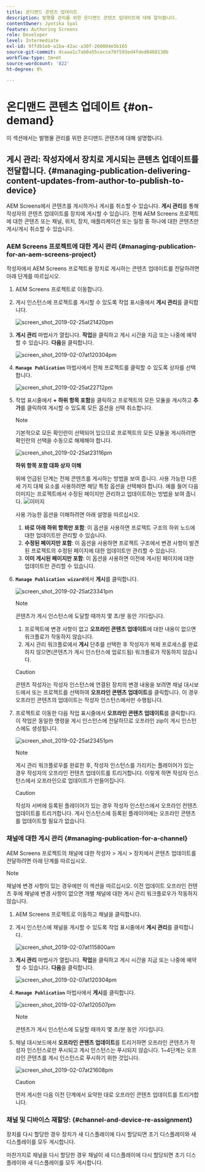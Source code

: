 ```yaml
---
title: 온디맨드 콘텐츠 업데이트
description: 발행물 관리를 위한 온디맨드 콘텐츠 업데이트에 대해 알아봅니다.
contentOwner: Jyotika Syal
feature: Authoring Screens
role: Developer
level: Intermediate
exl-id: 9ffdb1eb-a1ba-42ac-a30f-260004e5b165
source-git-commit: dcaaa1c7ab0a55cecce70f593ed4fded8468130b
workflow-type: tm+mt
source-wordcount: '822'
ht-degree: 0%

---
```


# 온디맨드 콘텐츠 업데이트 {#on-demand}

이 섹션에서는 발행물 관리를 위한 온디맨드 콘텐츠에 대해 설명합니다.

## 게시 관리: 작성자에서 장치로 게시되는 콘텐츠 업데이트를 전달합니다. {#managing-publication-delivering-content-updates-from-author-to-publish-to-device}

AEM Screens에서 콘텐츠를 게시하거나 게시를 취소할 수 있습니다. **게시 관리**&#x200B;를 통해 작성자의 콘텐츠 업데이트를 장치에 게시할 수 있습니다. 전체 AEM Screens 프로젝트에 대한 콘텐츠 또는 채널, 위치, 장치, 애플리케이션 또는 일정 중 하나에 대한 콘텐츠만 게시/게시 취소할 수 있습니다.

### AEM Screens 프로젝트에 대한 게시 관리 {#managing-publication-for-an-aem-screens-project}

작성자에서 AEM Screens 프로젝트용 장치로 게시하는 콘텐츠 업데이트를 전달하려면 아래 단계를 따르십시오.

1. AEM Screens 프로젝트로 이동합니다.
1. 게시 인스턴스에 프로젝트를 게시할 수 있도록 작업 표시줄에서 **게시 관리**&#x200B;를 클릭합니다.

   ![screen_shot_2019-02-25at21420pm](assets/screen_shot_2019-02-25at21420pm.png)

1. **게시 관리** 마법사가 열립니다. **작업**&#x200B;을 클릭하고 게시 시간을 지금 또는 나중에 예약할 수 있습니다. **다음**&#x200B;을 클릭합니다.

   ![screen_shot_2019-02-07at120304pm](assets/screen_shot_2019-02-07at120304pm.png)

1. **`Manage Publication`** 마법사에서 전체 프로젝트를 클릭할 수 있도록 상자를 선택합니다.

   ![screen_shot_2019-02-25at22712pm](assets/screen_shot_2019-02-25at22712pm.png)

1. 작업 표시줄에서 **+ 하위 항목 포함**&#x200B;을 클릭하고 프로젝트의 모든 모듈을 게시하고 **추가**&#x200B;를 클릭하여 게시할 수 있도록 모든 옵션을 선택 취소합니다.

   >[!NOTE]
   >
   >기본적으로 모든 확인란이 선택되어 있으므로 프로젝트의 모든 모듈을 게시하려면 확인란의 선택을 수동으로 해제해야 합니다.

   ![screen_shot_2019-02-25at23116pm](assets/screen_shot_2019-02-25at23116pm.png)

   **하위 항목 포함 대화 상자 이해**

   위에 언급된 단계는 전체 콘텐츠를 게시하는 방법을 보여 줍니다. 사용 가능한 다른 세 가지 대체 요소를 사용하려면 해당 특정 옵션을 선택해야 합니다.
예를 들어 다음 이미지는 프로젝트에서 수정된 페이지만 관리하고 업데이트하는 방법을 보여 줍니다.
   ![이미지](assets/author-publish-manage.png)

   사용 가능한 옵션을 이해하려면 아래 설명을 따르십시오.

   1. **바로 아래 하위 항목만 포함**:
이 옵션을 사용하면 프로젝트 구조의 하위 노드에 대한 업데이트만 관리할 수 있습니다.
   1. **수정된 페이지만 포함**:
이 옵션을 사용하면 프로젝트 구조에서 변경 사항이 발견된 프로젝트의 수정된 페이지에 대한 업데이트만 관리할 수 있습니다.
   1. **이미 게시된 페이지만 포함**:
이 옵션을 사용하면 이전에 게시된 페이지에 대한 업데이트만 관리할 수 있습니다.


1. **`Manage Publication wizard`**&#x200B;에서 **게시**&#x200B;를 클릭합니다.

   ![screen_shot_2019-02-25at23341pm](assets/screen_shot_2019-02-25at23341pm.png)

   >[!NOTE]
   >
   >콘텐츠가 게시 인스턴스에 도달할 때까지 몇 초/분 동안 기다립니다.
   >
   >
   >    1. 프로젝트에 변경 사항이 없고 **오프라인 콘텐츠 업데이트**&#x200B;에 대한 내용이 없으면 워크플로가 작동하지 않습니다.
   >    1. 게시 관리 워크플로에서 **게시** 단추를 선택한 후 작성자가 복제 프로세스를 완료하지 않으면(콘텐츠가 게시 인스턴스에 업로드됨) 워크플로가 작동하지 않습니다.

   >[!CAUTION]
   >콘텐츠 작성자는 작성자 인스턴스에 연결된 장치의 변경 내용을 보려면 채널 대시보드에서 또는 프로젝트를 선택하여 **오프라인 콘텐츠 업데이트**&#x200B;를 클릭합니다. 이 경우 오프라인 콘텐츠의 업데이트는 작성자 인스턴스에서만 수행됩니다.

1. 프로젝트로 이동한 다음 작업 표시줄에서 **오프라인 콘텐츠 업데이트**&#x200B;를 클릭합니다. 이 작업은 동일한 명령을 게시 인스턴스에 전달하므로 오프라인 zip이 게시 인스턴스에도 생성됩니다.

   ![screen_shot_2019-02-25at23451pm](assets/screen_shot_2019-02-25at23451pm.png)


   >[!NOTE]
   >
   >게시 관리 워크플로우를 완료한 후, 작성자 인스턴스를 가리키는 플레이어가 있는 경우 작성자의 오프라인 컨텐츠 업데이트를 트리거합니다. 이렇게 하면 작성자 인스턴스에서 오프라인으로 업데이트가 만들어집니다.

   >[!CAUTION]
   >
   >작성자 서버에 등록된 플레이어가 있는 경우 작성자 인스턴스에서 오프라인 컨텐츠 업데이트를 트리거합니다. 게시 인스턴스에 등록된 플레이어에는 오프라인 콘텐츠를 업데이트할 필요가 없습니다.

### 채널에 대한 게시 관리 {#managing-publication-for-a-channel}

AEM Screens 프로젝트의 채널에 대한 작성자 > 게시 > 장치에서 콘텐츠 업데이트를 전달하려면 아래 단계를 따르십시오.

>[!NOTE]
>
>채널에 변경 사항이 있는 경우에만 이 섹션을 따르십시오. 이전 업데이트 오프라인 컨텐츠 후에 채널에 변경 사항이 없으면 개별 채널에 대한 게시 관리 워크플로우가 작동하지 않습니다.

1. AEM Screens 프로젝트로 이동하고 채널을 클릭합니다.
1. 게시 인스턴스에 채널을 게시할 수 있도록 작업 표시줄에서 **게시 관리**&#x200B;를 클릭합니다.

   ![screen_shot_2019-02-07at115800am](assets/screen_shot_2019-02-07at115800am.png)

1. **게시 관리** 마법사가 열립니다. **작업**&#x200B;을 클릭하고 게시 시간을 지금 또는 나중에 예약할 수 있습니다. **다음**&#x200B;을 클릭합니다.

   ![screen_shot_2019-02-07at120304pm](assets/screen_shot_2019-02-07at120304pm.png)

1. **`Manage Publication`** 마법사에서 **게시**&#x200B;를 클릭합니다.

   ![screen_shot_2019-02-07at120507pm](assets/screen_shot_2019-02-07at120507pm.png)

   >[!NOTE]
   >
   >콘텐츠가 게시 인스턴스에 도달할 때까지 몇 초/분 동안 기다립니다.

1. 채널 대시보드에서 **오프라인 콘텐츠 업데이트**&#x200B;를 트리거하면 오프라인 콘텐츠가 작성자 인스턴스로만 푸시되고 게시 인스턴스는 푸시되지 않습니다. 1~4단계는 오프라인 콘텐츠를 게시 인스턴스로 푸시하기 위한 것입니다.

   ![screen_shot_2019-02-07at21608pm](assets/screen_shot_2019-02-07at21608pm.png)

   >[!CAUTION]
   >
   >먼저 게시한 다음 이전 단계에서 요약한 대로 오프라인 콘텐츠 업데이트를 트리거합니다.

### 채널 및 디바이스 재할당: {#channel-and-device-re-assignment}

장치를 다시 할당한 경우 장치가 새 디스플레이에 다시 할당되면 초기 디스플레이와 새 디스플레이를 모두 게시합니다.

마찬가지로 채널을 다시 할당한 경우 채널이 새 디스플레이에 다시 할당되면 초기 디스플레이와 새 디스플레이를 모두 게시합니다.
